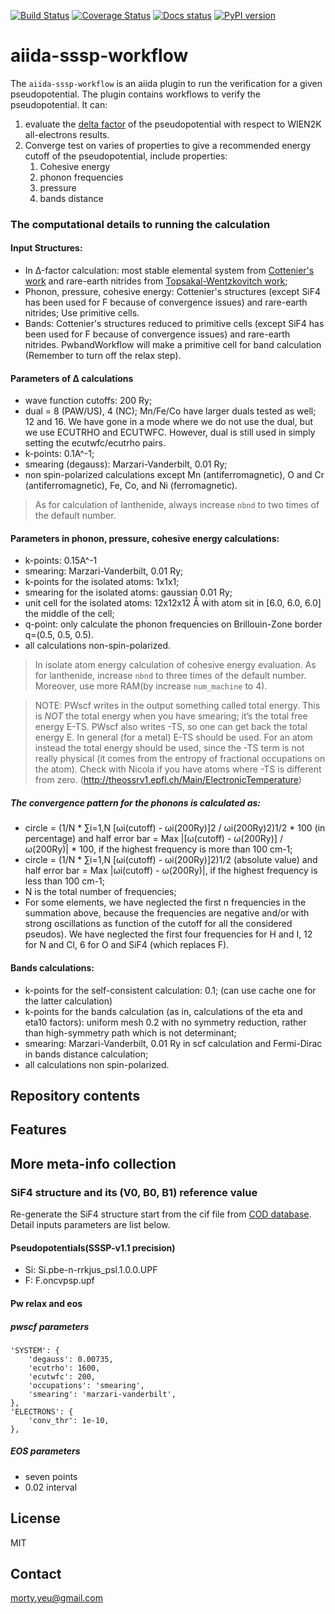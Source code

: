 [![Build Status](https://github.com/aiidateam/aiida-sssp-workflow/workflows/ci/badge.svg?branch=master)](https://github.com/aiidateam/aiida-sssp-workflow/actions)
[![Coverage Status](https://coveralls.io/repos/github/aiidateam/aiida-sssp-workflow/badge.svg?branch=master)](https://coveralls.io/github/aiidateam/aiida-sssp-workflow?branch=master)
[![Docs status](https://readthedocs.org/projects/aiida-sssp-workflow/badge)](http://aiida-sssp-workflow.readthedocs.io/)
[![PyPI version](https://badge.fury.io/py/aiida-sssp-workflow.svg)](https://badge.fury.io/py/aiida-sssp-workflow)

# aiida-sssp-workflow

The `aiida-sssp-workflow` is an aiida plugin to run the verification for a given pseudopotential. The plugin contains 
workflows to verify the pseudopotential.
It can:

1) evaluate the [delta factor]() of the pseudopotential with respect to WIEN2K all-electrons results. 
2) Converge test on varies of properties to give a recommended energy cutoff of the pseudopotential, include properties:
    1) Cohesive energy
    2) phonon frequencies
    3) pressure
    4) bands distance
    
### The computational details to running the calculation

#### Input Structures:

- In Δ-factor calculation: most stable elemental system from [Cottenier's work](http://molmod.ugent.be/deltacodesdft) 
    and rare-earth nitrides from [Topsakal-Wentzkovitch work](https://www.sciencedirect.com/science/article/abs/pii/S0927025614005059);
- Phonon, pressure, cohesive energy: Cottenier's structures 
    (except SiF4 has been used for F because of convergence issues) and 
    rare-earth nitrides; Use primitive cells.
- Bands: Cottenier's structures reduced to primitive cells 
    (except SiF4 has been used for F because of convergence issues) and rare-earth nitrides. 
    PwbandWorkflow will make a primitive cell for band calculation (Remember to turn off the relax step).
    
#### Parameters of Δ calculations

- wave function cutoffs: 200 Ry;
- dual = 8 (PAW/US), 4 (NC); Mn/Fe/Co have larger duals tested as well; 12 and 16. 
    We have gone in a mode where we do not use the dual, but we use ECUTRHO and ECUTWFC. However, dual is still used in 
    simply setting the ecutwfc/ecutrho pairs.
- k-points: 0.1A^-1;
- smearing (degauss): Marzari-Vanderbilt, 0.01 Ry; 
- non spin-polarized calculations except Mn (antiferromagnetic), 
    O and Cr (antiferromagnetic), 
    Fe, Co, and Ni (ferromagnetic).
    
> As for calculation of lanthenide, always increase `nbnd` to two times of the default number.

#### Parameters in phonon, pressure, cohesive energy calculations:

- k-points: 0.15A^-1
- smearing: Marzari-Vanderbilt, 0.01 Ry;
- k-points for the isolated atoms: 1x1x1;
- smearing for the isolated atoms: gaussian 0.01 Ry; 
- unit cell for the isolated atoms: 12x12x12 Å with atom sit in [6.0, 6.0, 6.0] the middle of the cell;
- q-point: only calculate the phonon frequencies on Brillouin-Zone border q=(0.5, 0.5, 0.5).
- all calculations non-spin-polarized.

> In isolate atom energy calculation of cohesive energy evaluation. 
> As for lanthenide, increase `nbnd` to three times of the default number. Moreover, use more RAM(by increase `num_machine` to 4).


> NOTE: PWscf writes in the output something called total energy. This is *NOT* the total energy when you have smearing; 
> it’s the total free energy E-TS. PWscf also writes -TS, so one can get back the total energy E. 
> In general (for a metal) E-TS should be used. For an atom instead the total energy should be used, 
> since the -TS term is not really physical (it comes from the entropy of fractional occupations on the atom). 
> Check with Nicola if you have atoms where -TS is different from zero. (http://theossrv1.epfl.ch/Main/ElectronicTemperature)


##### The convergence pattern for the phonons is calculated as:
- circle = (1/N * ∑i=1,N [ωi(cutoff) - ωi(200Ry)]2 / ωi(200Ry)2)1/2 * 100 (in percentage) and half error bar = Max |[ω(cutoff) - ω(200Ry)] / ω(200Ry)| * 100, if the highest frequency is more than 100 cm-1;
- circle = (1/N * ∑i=1,N [ωi(cutoff) - ωi(200Ry)]2)1/2 (absolute value) and half error bar = Max |ωi(cutoff) - ω(200Ry)|, if the highest frequency is less than 100 cm-1;
- N is the total number of frequencies;
- For some elements, we have neglected the first n frequencies in the summation above, because the frequencies are negative and/or with strong oscillations as function of the cutoff for all the considered pseudos). We have neglected the first four frequencies for H and I, 12 for N and Cl, 6 for O and SiF4 (which replaces F).

#### Bands calculations:

- k-points for the self-consistent calculation: 0.1; (can use cache one for the latter calculation)
- k-points for the bands calculation (as in, calculations of the eta and eta10 factors): uniform mesh 0.2 with no symmetry reduction, rather than high-symmetry path which is not determinant;
- smearing: Marzari-Vanderbilt, 0.01 Ry in scf calculation and Fermi-Dirac in bands distance calculation;
- all calculations non spin-polarized.

## Repository contents

## Features

## More meta-info collection

### SiF4 structure and its (V0, B0, B1) reference value
Re-generate the SiF4 structure start from the cif file from [COD database](http://www.crystallography.net/cod/index.php). Detail inputs parameters are list below.

#### Pseudopotentials(SSSP-v1.1 precision)
- Si: Si.pbe-n-rrkjus_psl.1.0.0.UPF
- F: F.oncvpsp.upf

#### Pw relax and eos

##### pwscf parameters
```
'SYSTEM': {
    'degauss': 0.00735,
    'ecutrho': 1600,
    'ecutwfc': 200,
    'occupations': 'smearing',
    'smearing': 'marzari-vanderbilt',
},
'ELECTRONS': {
    'conv_thr': 1e-10,
},
```

##### EOS parameters

- seven points
- 0.02 interval

## License

MIT


## Contact

morty.yeu@gmail.com
